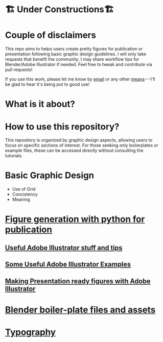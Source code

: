 # 🏗️ Under Constructions🏗️

# Couple of disclaimers

This repo aims to helps users create pretty figures for publication or presentation following basic graphic design guidelines. I will only take requests that benefit the community. I may share workflow tips for Blender/Adobe Illustrator if needed. Feel free to tweak and contribute via pull requests!

If you use this work, please let me know by [email](mailto:gmoile@umd.edu) or any other [means](https://srinivasan.jqi.umd.edu/people/gregory-moille)---I'll be glad to hear it's being put to good use!

# What is it about? 


# How to use this repository? 

This repository is organized by graphic design aspects, allowing users to focus on specific sections of interest. For those seeking only boilerplates or example files, these can be accessed directly without consulting the tutorials.


# Basic Graphic Design 

- Use of Grid 
- Concistency 
- Meaning 


# [Figure generation with python for publication](./PythonPLots/README.md)

## [Useful Adobe Illustrator stuff and tips](./IllustratorsStyles/README.md)

## [Some Useful Adobe Illustrator Examples](./IllustratorsStyles/Examples)

## [Making Presentation ready figures with Adobe Illustrator](./IllustratorsStyles/SlideDeckFigures/README.md)

# [Blender boiler-plate files and assets](./BlenderBoilerPlates/README.md)

# [Typography](./Fonts)